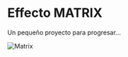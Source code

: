 # Effecto MATRIX

Un pequeño proyecto para progresar...

![Matrix](.\src\gif\ezgif.com-gif-maker.gif)
